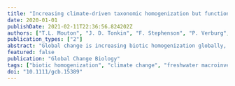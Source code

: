 ```yaml
---
title: "Increasing climate-driven taxonomic homogenization but functional differentiation among river macroinvertebrate assemblages"
date: 2020-01-01
publishDate: 2021-02-11T22:36:56.824202Z
authors: ["T.L. Mouton", "J. D. Tonkin", "F. Stephenson", "P. Verburg", "M. Floury"]
publication_types: ["2"]
abstract: "Global change is increasing biotic homogenization globally, which modifies the functioning of ecosystems. While tendencies towards taxonomic homogenization in biological communities have been extensively studied, functional homogenization remains an understudied facet of biodiversity. Here, we tested four hypotheses related to long-term changes (1991– 2016) in the taxonomic and functional arrangement of freshwater macroinvertebrate assemblages across space and possible drivers of these changes. Using data collected annually at 64 river sites in mainland New Zealand, we related temporal changes in taxonomic and functional spatial $β$-diversity, and the contribution of individual sites to $β$-diversity, to a set of global, regional, catchment and reach-scale environmental descriptors. We observed long-term, mostly climate-induced, temporal trends towards taxonomic homogenization but functional differentiation among macroinvertebrate assemblages. These changes were mainly driven by replacements of species and functional traits among assemblages, rather than nested species loss. In addition, there was no difference between the mean rate of change in the taxonomic and functional facets of $β$-diversity. Climatic processes governed overall population and community changes in these freshwater ecosystems, but were amplified by multiple anthropogenic, topographic and biotic drivers of environmental change, acting widely across the landscape. The functional diversification of communities could potentially provide communities with greater stability, resistance and resilience capacity to environmental change, despite ongoing taxonomic homogenization. Therefore, our study highlights a need to further understand temporal trajectories in both taxonomic and functional components of species communities, which could enable a clearer picture of how biodiversity and ecosystems will respond to future global changes."
featured: false
publication: "Global Change Biology"
tags: ["biotic homogenization", "climate change", "freshwater macroinvertebrates", "functional diversity", "human disturbance", "β-diversity"]
doi: "10.1111/gcb.15389"
---
```


